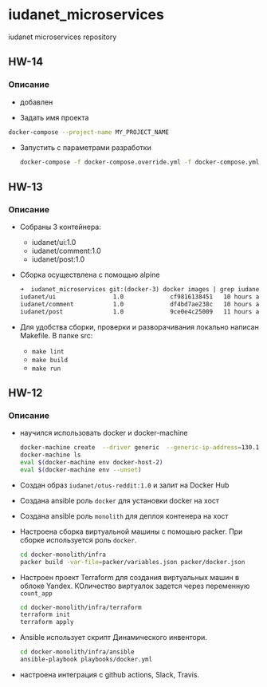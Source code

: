 # iudanet_microservices

iudanet microservices repository

## HW-14

### Описание

* добавлен

* Задать имя проекта

```bash
docker-compose --project-name MY_PROJECT_NAME
```

* Запустить с параметрами разработки

    ```bash
    docker-compose -f docker-compose.override.yml -f docker-compose.yml up  -d
    ```

## HW-13

### Описание

* Собраны 3 контейнера:
  * iudanet/ui:1.0
  * iudanet/comment:1.0
  * iudanet/post:1.0
* Сборка осуществлена с помощью alpine

    ```txt
    ➜  iudanet_microservices git:(docker-3) docker images | grep iudanet
    iudanet/ui                1.0             cf9816138451   10 hours ago   146MB
    iudanet/comment           1.0             df4bd7ae238c   10 hours ago   144MB
    iudanet/post              1.0             9ce0e4c25009   11 hours ago   106MB
    ```

* Для удобства сборки, проверки и разворачивания локально написан Makefile. В папке src:
  * `make lint`
  * `make build`
  * `make run`

## HW-12

### Описание

* научился использовать docker  и docker-machine

    ```bash
    docker-machine create  --driver generic  --generic-ip-address=130.193.46.19  --generic-ssh-user ubuntu  --generic-ssh-key ~/.ssh/appuser  docker-host-2
    docker-machine ls
    eval $(docker-machine env docker-host-2)
    eval $(docker-machine env --unset)
    ```

* Создан образ `iudanet/otus-reddit:1.0` и залит на Docker Hub
* Создана ansible роль `docker` для установки docker на хост
* Создана ansible роль `monolith` для деплоя контенера на хост
* Настроена сборка виртуальной машины с помошью packer. При сборке используется роль `docker`.

    ```bash
    cd docker-monolith/infra
    packer build -var-file=packer/variables.json packer/docker.json
    ```

* Настроен проект Terraform для создания виртуальных машин в облоке Yandex. КОличество виртуалок задется через переменную `count_app`

    ```bash
    cd docker-monolith/infra/terraform
    terraform init
    terraform apply
    ```

* Ansible использует скрипт Динамического инвентори.

    ```bash
    cd docker-monolith/infra/ansible
    ansible-playbook playbooks/docker.yml
    ```

* настроена интеграция с github actions, Slack, Travis.
